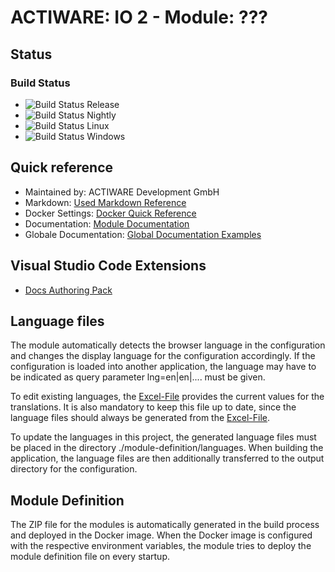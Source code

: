 # ACTIWARE: IO 2 - Module: ???

## Status
### Build Status
* ![Build Status Release](https://github.com/actiwaredevelopment/io2-module-template/actions/workflows/release.yml/badge.svg)
* ![Build Status Nightly](https://github.com/actiwaredevelopment/io2-module-template/actions/workflows/nightly.yml/badge.svg)
* ![Build Status Linux](https://github.com/actiwaredevelopment/io2-module-template/actions/workflows/linux.yml/badge.svg)
* ![Build Status Windows](https://github.com/actiwaredevelopment/io2-module-template/actions/workflows/windows.yml/badge.svg)

## Quick reference
* Maintained by: ACTIWARE Development GmbH
* Markdown: [Used Markdown Reference](https://docs.microsoft.com/de-de/contribute/markdown-reference)
* Docker Settings: [Docker Quick Reference](./docs/env/DOCKER.md) 
* Documentation: [Module Documentation](./docs/module/index.md) 
* Globale Documentation: [Global Documentation Examples](./docs/global_doc/index.md) 

## Visual Studio Code Extensions
* [Docs Authoring Pack](https://marketplace.visualstudio.com/items?itemName=docsmsft.docs-authoring-pack)

## Language files
The module automatically detects the browser language in the configuration and changes the display language for the configuration accordingly. If the configuration is loaded into another application, the language may have to be indicated as query parameter lng=en|en|.... must be given.

To edit existing languages, the [Excel-File](https://actiware.sharepoint.com/:f:/s/Development/EuUTOkc3HapLlV1CW4nj_CIBWOO4uCJ1erLzQ0L-ymuQFg?e=rlDIX9) provides the current values for the translations. It is also mandatory to keep this file up to date, since the language files should always be generated from the [Excel-File](https://actiware.sharepoint.com/:f:/s/Development/EuUTOkc3HapLlV1CW4nj_CIBWOO4uCJ1erLzQ0L-ymuQFg?e=rlDIX9).

To update the languages in this project, the generated language files must be placed in the directory ./module-definition/languages. When building the application, the language files are then additionally transferred to the output directory for the configuration.

## Module Definition
The ZIP file for the modules is automatically generated in the build process and deployed in the Docker image. When the Docker image is configured with the respective environment variables, the module tries to deploy the module definition file on every startup.
